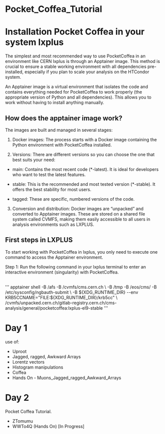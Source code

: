 # Pocket_Coffea_Tutorial

# Installation Pocket Coffea in your system lxplus

The simplest and most recommended way to use PocketCoffea in an environment like CERN lxplus is through an Apptainer image. This method is crucial to ensure a stable working environment with all dependencies pre-installed, especially if you plan to scale your analysis on the HTCondor system.

An Apptainer image is a virtual environment that isolates the code and contains everything needed for PocketCoffea to work properly (the appropriate version of Python and all dependencies). This allows you to work without having to install anything manually.

## How does the apptainer image work?

The images are built and managed in several stages:

1. Docker images: The process starts with a Docker image containing the Python environment with PocketCoffea installed.

2. Versions: There are different versions so you can choose the one that best suits your need:

  * main: Contains the most recent code (*-latest). It is ideal for developers who want to test the latest features.

  
  * stable: This is the recommended and most tested version (*-stable). It offers the best stability for most users.

  * tagged: These are specific, numbered versions of the code.

3. Conversion and distribution: Docker images are “unpacked” and converted to Apptainer images. These are stored on a shared file system called CVMFS, making them easily accessible to all users in analysis environments such as LXPLUS.

## First steps in LXPLUS

To start working with PocketCoffea in lxplus, you only need to execute one command to access the Apptainer environment.

Step 1: Run the following command in your lxplus terminal to enter an interactive environment (singularity) with PocketCoffea.

<br>
'''
apptainer shell -B /afs -B /cvmfs/cms.cern.ch \
-B /tmp -B /eos/cms/ -B /etc/sysconfig/ngbauth-submit \
-B ${XDG_RUNTIME_DIR} --env KRB5CCNAME="FILE:${XDG_RUNTIME_DIR}/krb5cc" \
/cvmfs/unpacked.cern.ch/gitlab-registry.cern.ch/cms-analysis/general/pocketcoffea:lxplus-el9-stable
'''
<br>

# Day 1

use of:

* Uproot
* Jagged, ragged, Awkward Arrays
* Lorentz vectors
* Histogram manipulations
* Coffea
* Hands On - Muons_Jagged_ragged_Awkward_Arrays

# Day 2

Pocket Coffea Tutorial.
* ZTomumu
* WWTo4Q (Hands On) [In Progress]

